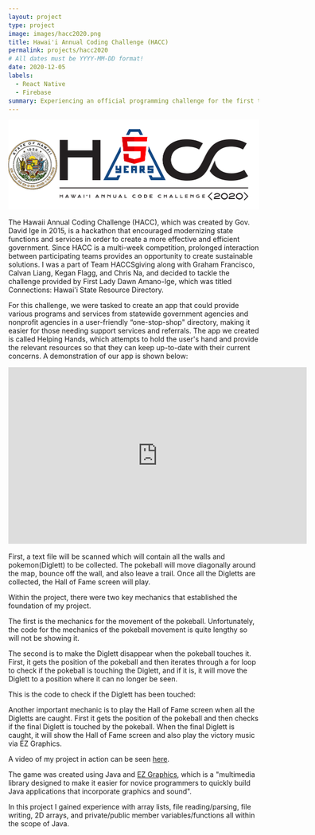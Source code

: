 ```yaml
---
layout: project
type: project
image: images/hacc2020.png
title: Hawai'i Annual Coding Challenge (HACC)
permalink: projects/hacc2020
# All dates must be YYYY-MM-DD format!
date: 2020-12-05
labels:
  - React Native
  - Firebase
summary: Experiencing an official programming challenge for the first time as a part of Team HACCsgiving.
---
```


<img class="ui huge middle image" src="../images/hacc2020.png">

The Hawaii Annual Coding Challenge (HACC), which was created by Gov. David Ige in 2015, is a hackathon that encouraged modernizing state functions and services in order to create a more effective and efficient government. Since HACC is a multi-week competition, prolonged interaction between participating teams provides an opportunity to create sustainable solutions. I was a part of Team HACCSgiving along with Graham Francisco, Calvan Liang, Kegan Flagg, and Chris Na, and decided to tackle the challenge provided by First Lady Dawn Amano-Ige, which was titled Connections: Hawai'i State Resource Directory.

For this challenge, we were tasked to create an app that could provide various programs and services from statewide government agencies and nonprofit agencies in a user-friendly “one-stop-shop" directory, making it easier for those needing support services and referrals. The app we created is called Helping Hands, which attempts to hold the user's hand and provide the relevant resources so that they can keep up-to-date with their current concerns. A demonstration of our app is shown below:

<iframe width="600" height="355" src="https://www.youtube.com/embed/pmVGrtbvdLk" frameborder="0" allow="accelerometer; autoplay; clipboard-write; encrypted-media; gyroscope; picture-in-picture" allowfullscreen></iframe>

First, a text file will be scanned which will contain all the walls and pokemon(Diglett) to be collected. The pokeball will move diagonally around the map, bounce off the wall, and also leave a trail. Once all the Digletts are collected, the Hall of Fame screen will play.

Within the project, there were two key mechanics that established the foundation of my project.

The first is the mechanics for the movement of the pokeball. Unfortunately, the code for the mechanics of the pokeball movement is quite lengthy so will not be showing it.

The second is to make the Diglett disappear when the pokeball touches it. First, it gets the position of the pokeball and then iterates through a for loop to check if the pokeball is touching the Diglett, and if it is, it will move the Diglett to a position where it can no longer be seen.

This is the code to check if the Diglett has been touched:


Another important mechanic is to play the Hall of Fame screen when all the Digletts are caught. First it gets the position of the pokeball and then checks if the final Diglett is touched by the pokeball. When the final Diglett is caught, it will show the Hall of Fame screen and also play the victory music via EZ Graphics.

A video of my project in action can be seen <a href="https://www.youtube.com/watch?v=gKN1nsJKSAk">here</a>.

The game was created using Java and <a href="http://www2.hawaii.edu/~dylank/ics111/">EZ Graphics</a>, which is a "multimedia library designed to make it easier for novice programmers to quickly build Java applications that incorporate graphics and sound". 

In this project I gained experience with array lists, file reading/parsing, file writing, 2D arrays, and private/public member variables/functions all within the scope of Java. 
